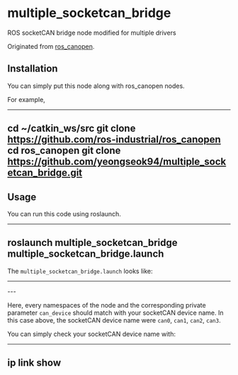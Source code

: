 # multiple_socketcan_bridge

ROS socketCAN bridge node modified for multiple drivers

Originated from [ros_canopen](https://github.com/ros-industrial/ros_canopen).

## Installation

You can simply put this node along with ros_canopen nodes.

For example,

---
cd ~/catkin_ws/src
git clone https://github.com/ros-industrial/ros_canopen
cd ros_canopen
git clone https://github.com/yeongseok94/multiple_socketcan_bridge.git
---

## Usage

You can run this code using roslaunch.

---
roslaunch multiple_socketcan_bridge multiple_socketcan_bridge.launch
---

The `multiple_socketcan_bridge.launch` looks like:

---
<launch>
  <node ns="can0" pkg="multiple_socketcan_bridge" type="multiple_socketcan_bridge_node" name="multiple_socketcan_bridge_node" output="screen">
    <param name="can_device" value="can0" />
  </node>

  <node ns="can1" pkg="multiple_socketcan_bridge" type="multiple_socketcan_bridge_node" name="multiple_socketcan_bridge_node" output="screen" >
    <param name="can_device" value="can1" />
  </node>
  
  <node ns="can2" pkg="multiple_socketcan_bridge" type="multiple_socketcan_bridge_node" name="multiple_socketcan_bridge_node" output="screen" >
    <param name="can_device" value="can2" />
  </node>
  
  <node ns="can3" pkg="multiple_socketcan_bridge" type="multiple_socketcan_bridge_node" name="multiple_socketcan_bridge_node" output="screen" >
    <param name="can_device" value="can3" />
  </node>
</launch>
---

Here, every namespaces of the node and the corresponding private parameter `can_device` should match with your socketCAN device name. In this case above, the socketCAN device name were `can0`, `can1`, `can2`, `can3`.

You can simply check your socketCAN device name with:

---
ip link show
---
